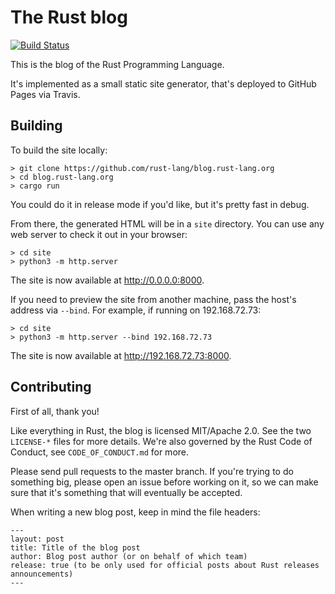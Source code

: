 # The Rust blog

[![Build Status](https://travis-ci.com/rust-lang/blog.rust-lang.org.svg?branch=master)](https://travis-ci.com/rust-lang/blog.rust-lang.org)

This is the blog of the Rust Programming Language.

It's implemented as a small static site generator, that's deployed to GitHub
Pages via Travis.

## Building

To build the site locally:

```console
> git clone https://github.com/rust-lang/blog.rust-lang.org
> cd blog.rust-lang.org
> cargo run
```

You could do it in release mode if you'd like, but it's pretty fast in debug.

From there, the generated HTML will be in a `site` directory. You can use
any web server to check it out in your browser:

```console
> cd site
> python3 -m http.server
```

The site is now available at <http://0.0.0.0:8000>.

If you need to preview the site from another machine, pass the host's address via `--bind`. For example, if running on 192.168.72.73:

```console
> cd site
> python3 -m http.server --bind 192.168.72.73
```

The site is now available at <http://192.168.72.73:8000>.

## Contributing

First of all, thank you!

Like everything in Rust, the blog is licensed MIT/Apache 2.0. See the two
`LICENSE-*` files for more details. We're also governed by the Rust
Code of Conduct, see `CODE_OF_CONDUCT.md` for more.

Please send pull requests to the master branch. If you're trying to do
something big, please open an issue before working on it, so we can make sure
that it's something that will eventually be accepted.

When writing a new blog post, keep in mind the file headers:
```
---
layout: post
title: Title of the blog post
author: Blog post author (or on behalf of which team)
release: true (to be only used for official posts about Rust releases announcements)
---
```
